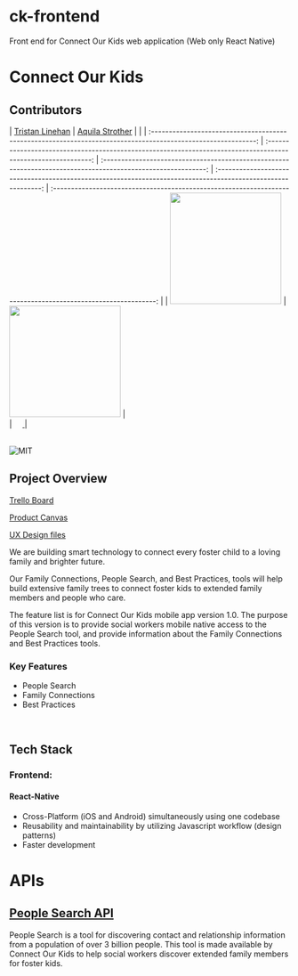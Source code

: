 # ck-frontend
Front end for Connect Our Kids web application (Web only React Native)

# Connect Our Kids

## Contributors
|                                       [Tristan Linehan](https://github.com/tlinehan)                                        |                                       [Aquila Strother](https://github.com/astro11)                                        |                                                            |
| :-----------------------------------------------------------------------------------------------------------: | :-----------------------------------------------------------------------------------------------------------: | :-----------------------------------------------------------------------------------------------------------: | :-----------------------------------------------------------------------------------------------------------: | :-----------------------------------------------------------------------------------------------------------: |
|                      [<img src="https://avatars0.githubusercontent.com/u/13667814?s=460&v=4" width = "200" />](https://github.com/tlinehan)                       |                      [<img src="https://media.licdn.com/dms/image/C4E03AQEEvzl7UFzKgg/profile-displayphoto-shrink_200_200/0?e=1570060800&v=beta&t=8yKi2lSNOAdU5Ovsy26lu5a_PxhBmNc_2dClfUoOT6o" width = "200" />](https://github.com/astro11)                       |                      
| [ <img src="https://static.licdn.com/sc/h/al2o9zrvru7aqj8e1x2rzsrca" width="15"> ](https://www.linkedin.com/in/tristan-linehan) | [ <img src="https://static.licdn.com/sc/h/al2o9zrvru7aqj8e1x2rzsrca" width="15"> ](https://www.linkedin.com/in/aquilastrother)
<br>
<br>

![MIT](https://img.shields.io/packagist/l/doctrine/orm.svg)

## Project Overview

[Trello Board](https://trello.com/b/qcmOwDx8/labsce1-connect-our-kids)

[Product Canvas](https://docs.google.com/document/d/1L4q_Do-7bArKYqXdQV5KJrNZZOcNDjRMEE0RS7k6Cko/edit#)

[UX Design files](https://balsamiq.cloud/snv27r3/p7n83ab/r45A9)

We are building smart technology to connect every foster child to a loving family and brighter future.

Our Family Connections, People Search, and Best Practices, tools will help build extensive family trees to connect foster kids to extended family members and people who care.  

The feature list is for Connect Our Kids mobile app version 1.0. The purpose of this version is to provide social workers mobile native access to the People Search tool, and provide information about the Family Connections and Best Practices tools. 


### Key Features

- People Search
- Family Connections
- Best Practices
<br>

## Tech Stack
### Frontend:

#### React-Native

- Cross-Platform (iOS and Android) simultaneously using one codebase
- Reusability and maintainability by utilizing Javascript workflow (design patterns)
- Faster development


# APIs

## [People Search API](https://dev.search.connectourkids.org/)

People Search is a tool for discovering contact and relationship information from a population of over 3 billion people. This tool is made available by Connect Our Kids to help social workers discover extended family members for foster kids.